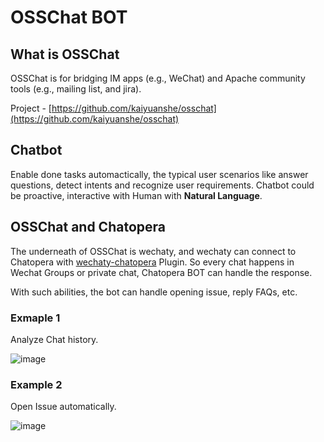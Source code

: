 # OSSChat BOT

## What is OSSChat
OSSChat is for bridging IM apps (e.g., WeChat) and Apache community tools (e.g., mailing list, and jira).

Project - [https://github.com/kaiyuanshe/osschat](https://github.com/kaiyuanshe/osschat)


## Chatbot

Enable done tasks automactically, the typical user scenarios like answer questions, detect intents and recognize user requirements. Chatbot could be proactive, interactive with Human with **Natural Language**.

## OSSChat and Chatopera

The underneath of OSSChat is wechaty, and wechaty can connect to Chatopera with [wechaty-chatopera](https://github.com/wechaty/wechaty-chatopera) Plugin. So every chat happens in Wechat Groups or private chat, Chatopera BOT can handle the response.

With such abilities, the bot can handle opening issue, reply FAQs, etc.


### Exmaple 1

Analyze Chat history.

![image](https://user-images.githubusercontent.com/3538629/135048914-798cc884-de12-4af2-8403-f63b353a9416.png)

### Example 2

Open Issue automatically.

![image](https://user-images.githubusercontent.com/3538629/135048617-6abfb803-9672-4ec1-9a2c-65384e86a1ef.png)





